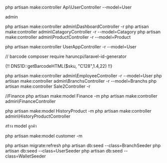 php artisan make:controller Api\UserController --model=User

admin

php artisan make:controller admin\DashboardController -r
php artisan make:controller admin\CatagoryController -r --model=Catagory
php artisan make:controller admin\ProductController -r --model=Product

php artisan make:controller UserAppController -r --model=User


// barcode
composer require haruncpi/laravel-id-generator
<div class="col-sm-3">
                      {!! DNS1D::getBarcodeHTML($sku, "C128",1.4,22) !!}
 </div>


 php artisan make:controller admin\EmployeeController -r --model=User
 php artisan make:controller admin\BranchsController -r --model=Branchs
 php artisan make:controller Sale2Controller -r

//Finance
 php artisan make:model Finance -m
 php artisan make:controller admin\FinanceController

 php artisan make:model HistoryProduct -m
 php artisan make:controller admin\HistoryProductController

 สร้าง model ลูกค้า

php artisan make:model customer -m


php artisan migrate:refresh
php artisan db:seed --class=BranchSeeder
php artisan db:seed --class=UserSeeder
php artisan db:seed --class=WalletSeeder
